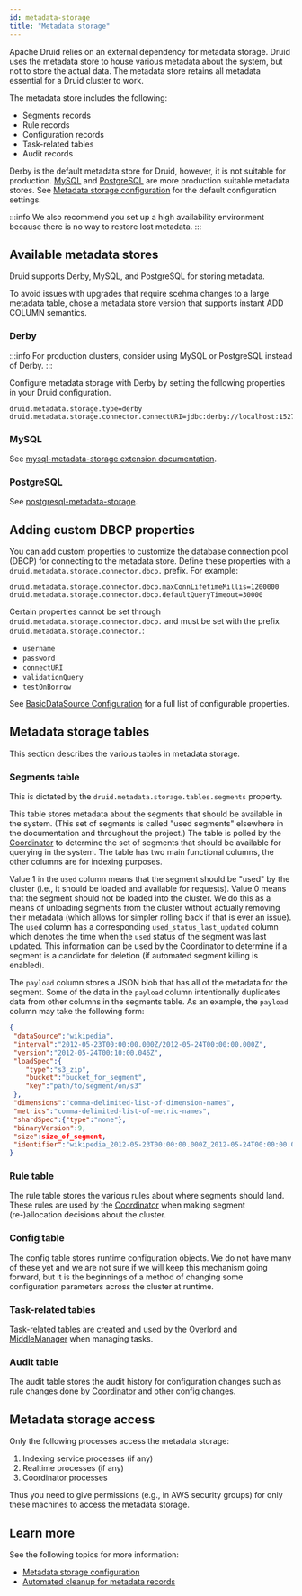 ```yaml
---
id: metadata-storage
title: "Metadata storage"
---
```


<!--
  ~ Licensed to the Apache Software Foundation (ASF) under one
  ~ or more contributor license agreements.  See the NOTICE file
  ~ distributed with this work for additional information
  ~ regarding copyright ownership.  The ASF licenses this file
  ~ to you under the Apache License, Version 2.0 (the
  ~ "License"); you may not use this file except in compliance
  ~ with the License.  You may obtain a copy of the License at
  ~
  ~   http://www.apache.org/licenses/LICENSE-2.0
  ~
  ~ Unless required by applicable law or agreed to in writing,
  ~ software distributed under the License is distributed on an
  ~ "AS IS" BASIS, WITHOUT WARRANTIES OR CONDITIONS OF ANY
  ~ KIND, either express or implied.  See the License for the
  ~ specific language governing permissions and limitations
  ~ under the License.
  -->


Apache Druid relies on an external dependency for metadata storage.
Druid uses the metadata store to house various metadata about the system, but not to store the actual data.
The metadata store retains all metadata essential for a Druid cluster to work.

The metadata store includes the following:
- Segments records
- Rule records
- Configuration records
- Task-related tables
- Audit records

Derby is the default metadata store for Druid, however, it is not suitable for production.
[MySQL](../development/extensions-core/mysql.md) and [PostgreSQL](../development/extensions-core/postgresql.md) are more production suitable metadata stores.
See [Metadata storage configuration](../configuration/index.md#metadata-storage) for the default configuration settings.

:::info
 We also recommend you set up a high availability environment because there is no way to restore lost metadata.
:::

## Available metadata stores

Druid supports Derby, MySQL, and PostgreSQL for storing metadata.

To avoid issues with upgrades that require scehma changes to a large metadata table, chose a metadata store version that supports instant ADD COLUMN semantics.

### Derby

:::info
 For production clusters, consider using MySQL or PostgreSQL instead of Derby.
:::

Configure metadata storage with Derby by setting the following properties in your Druid configuration.

```properties
druid.metadata.storage.type=derby
druid.metadata.storage.connector.connectURI=jdbc:derby://localhost:1527//opt/var/druid_state/derby;create=true
```

### MySQL

See [mysql-metadata-storage extension documentation](../development/extensions-core/mysql.md).

### PostgreSQL

See [postgresql-metadata-storage](../development/extensions-core/postgresql.md).

## Adding custom DBCP properties

You can add custom properties to customize the database connection pool (DBCP) for connecting to the metadata store.
Define these properties with a `druid.metadata.storage.connector.dbcp.` prefix.
For example:

```properties
druid.metadata.storage.connector.dbcp.maxConnLifetimeMillis=1200000
druid.metadata.storage.connector.dbcp.defaultQueryTimeout=30000
```

Certain properties cannot be set through `druid.metadata.storage.connector.dbcp.` and must be set with the prefix `druid.metadata.storage.connector.`:
* `username`
* `password`
* `connectURI`
* `validationQuery`
* `testOnBorrow`

See [BasicDataSource Configuration](https://commons.apache.org/proper/commons-dbcp/configuration) for a full list of configurable properties.

## Metadata storage tables

This section describes the various tables in metadata storage.

### Segments table

This is dictated by the `druid.metadata.storage.tables.segments` property.

This table stores metadata about the segments that should be available in the system. (This set of segments is called
"used segments" elsewhere in the documentation and throughout the project.) The table is polled by the
[Coordinator](../design/coordinator.md) to determine the set of segments that should be available for querying in the
system. The table has two main functional columns, the other columns are for indexing purposes.

Value 1 in the `used` column means that the segment should be "used" by the cluster (i.e., it should be loaded and
available for requests). Value 0 means that the segment should not be loaded into the cluster. We do this as a means of
unloading segments from the cluster without actually removing their metadata (which allows for simpler rolling back if
that is ever an issue). The `used` column has a corresponding `used_status_last_updated` column which denotes the time
when the `used` status of the segment was last updated. This information can be used by the Coordinator to determine if
a segment is a candidate for deletion (if automated segment killing is enabled).

The `payload` column stores a JSON blob that has all of the metadata for the segment.
Some of the data in the `payload` column intentionally duplicates data from other columns in the segments table.
As an example, the `payload` column may take the following form:

```json
{
 "dataSource":"wikipedia",
 "interval":"2012-05-23T00:00:00.000Z/2012-05-24T00:00:00.000Z",
 "version":"2012-05-24T00:10:00.046Z",
 "loadSpec":{
    "type":"s3_zip",
    "bucket":"bucket_for_segment",
    "key":"path/to/segment/on/s3"
 },
 "dimensions":"comma-delimited-list-of-dimension-names",
 "metrics":"comma-delimited-list-of-metric-names",
 "shardSpec":{"type":"none"},
 "binaryVersion":9,
 "size":size_of_segment,
 "identifier":"wikipedia_2012-05-23T00:00:00.000Z_2012-05-24T00:00:00.000Z_2012-05-23T00:10:00.046Z"
}
```

### Rule table

The rule table stores the various rules about where segments should
land. These rules are used by the [Coordinator](../design/coordinator.md)
  when making segment (re-)allocation decisions about the cluster.

### Config table

The config table stores runtime configuration objects. We do not have
many of these yet and we are not sure if we will keep this mechanism going
forward, but it is the beginnings of a method of changing some configuration
parameters across the cluster at runtime.

### Task-related tables

Task-related tables are created and used by the [Overlord](../design/overlord.md) and [MiddleManager](../design/middlemanager.md) when managing tasks.

### Audit table

The audit table stores the audit history for configuration changes
such as rule changes done by [Coordinator](../design/coordinator.md) and other
config changes.

## Metadata storage access

Only the following processes access the metadata storage:

1. Indexing service processes (if any)
2. Realtime processes (if any)
3. Coordinator processes

Thus you need to give permissions (e.g., in AWS security groups) for only these machines to access the metadata storage.

## Learn more

See the following topics for more information:
* [Metadata storage configuration](../configuration/index.md#metadata-storage)
* [Automated cleanup for metadata records](../operations/clean-metadata-store.md)

